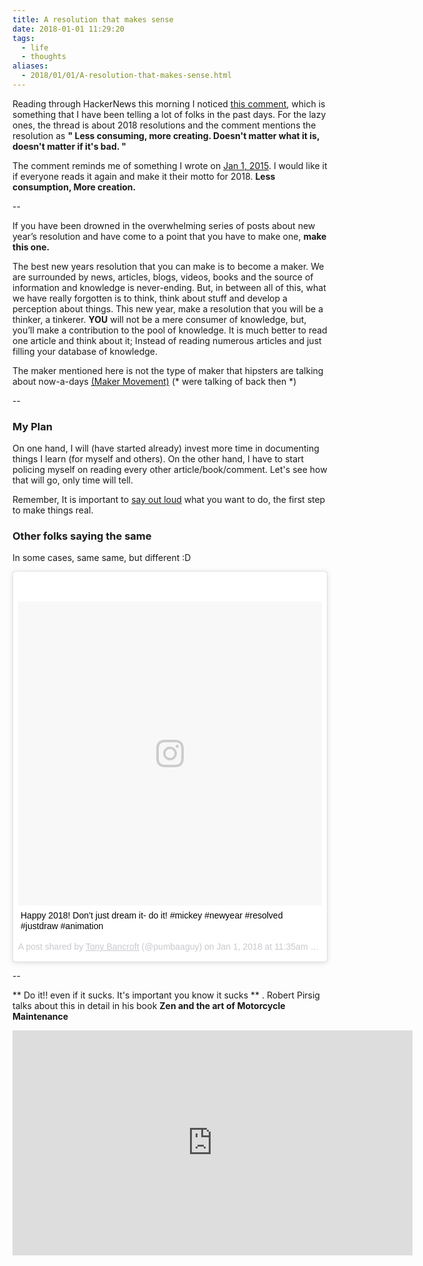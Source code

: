 ```yaml
---
title: A resolution that makes sense
date: 2018-01-01 11:29:20
tags:
  - life
  - thoughts
aliases:
  - 2018/01/01/A-resolution-that-makes-sense.html
---
```


Reading through HackerNews this morning I noticed [this comment](https://news.ycombinator.com/item?id=16044527), which is something that I have been telling a lot of folks in the past days. For the lazy ones, the thread is about 2018 resolutions and the comment mentions the resolution as **" Less consuming, more creating. Doesn't matter what it is, doesn't matter if it's bad. "**

The comment reminds me of something I wrote on [Jan 1, 2015](http://guffsuff.tumblr.com/post/106802642795/a-resolution-that-makes-sense). I would like it if everyone reads it again and make it their motto for 2018. **Less consumption, More creation.**

--

If you have been drowned in the overwhelming series of posts about new year’s resolution and have come to a point that you have to make one, **make this one.**

The best new years resolution that you can make is to become a maker. We are surrounded by news, articles, blogs, videos, books and the source of information and knowledge is never-ending. But, in between all of this, what we have really forgotten is to think, think about stuff and develop a perception about things. This new year, make a resolution that you will be a thinker, a tinkerer. **YOU** will not be a mere consumer of knowledge, but, you’ll make a contribution to the pool of knowledge. It is much better to read one article and think about it; Instead of reading numerous articles and just filling your database of knowledge.

The maker mentioned here is not the type of maker that hipsters are talking about now-a-days [(Maker Movement)](https://en.wikipedia.org/wiki/Maker_culture) (* were talking of back then *)

--

### My Plan

On one hand, I will (have started already) invest more time in documenting things I learn (for myself and others). On the other hand, I have to start policing myself on reading every other article/book/comment. Let's see how that will go, only time will tell.

Remember, It is important to [say out loud](http://avinash.com.np/2015/12/30/Tell.html) what you want to do, the first step to make things real.


### Other folks saying the same
In some cases, same same, but different :D

<blockquote class="instagram-media" data-instgrm-captioned data-instgrm-permalink="https://www.instagram.com/p/BdazR48hapG/" data-instgrm-version="8" style=" background:#FFF; border:0; border-radius:3px; box-shadow:0 0 1px 0 rgba(0,0,0,0.5),0 1px 10px 0 rgba(0,0,0,0.15); margin: 1px; max-width:658px; padding:0; width:99.375%; width:-webkit-calc(100% - 2px); width:calc(100% - 2px);"><div style="padding:8px;"> <div style=" background:#F8F8F8; line-height:0; margin-top:40px; padding:50.0% 0; text-align:center; width:100%;"> <div style=" background:url(data:image/png;base64,iVBORw0KGgoAAAANSUhEUgAAACwAAAAsCAMAAAApWqozAAAABGdBTUEAALGPC/xhBQAAAAFzUkdCAK7OHOkAAAAMUExURczMzPf399fX1+bm5mzY9AMAAADiSURBVDjLvZXbEsMgCES5/P8/t9FuRVCRmU73JWlzosgSIIZURCjo/ad+EQJJB4Hv8BFt+IDpQoCx1wjOSBFhh2XssxEIYn3ulI/6MNReE07UIWJEv8UEOWDS88LY97kqyTliJKKtuYBbruAyVh5wOHiXmpi5we58Ek028czwyuQdLKPG1Bkb4NnM+VeAnfHqn1k4+GPT6uGQcvu2h2OVuIf/gWUFyy8OWEpdyZSa3aVCqpVoVvzZZ2VTnn2wU8qzVjDDetO90GSy9mVLqtgYSy231MxrY6I2gGqjrTY0L8fxCxfCBbhWrsYYAAAAAElFTkSuQmCC); display:block; height:44px; margin:0 auto -44px; position:relative; top:-22px; width:44px;"></div></div> <p style=" margin:8px 0 0 0; padding:0 4px;"> <a href="https://www.instagram.com/p/BdazR48hapG/" style=" color:#000; font-family:Arial,sans-serif; font-size:14px; font-style:normal; font-weight:normal; line-height:17px; text-decoration:none; word-wrap:break-word;" target="_blank">Happy 2018!  Don’t just dream it- do it! #mickey #newyear #resolved #justdraw #animation</a></p> <p style=" color:#c9c8cd; font-family:Arial,sans-serif; font-size:14px; line-height:17px; margin-bottom:0; margin-top:8px; overflow:hidden; padding:8px 0 7px; text-align:center; text-overflow:ellipsis; white-space:nowrap;">A post shared by <a href="https://www.instagram.com/pumbaaguy/" style=" color:#c9c8cd; font-family:Arial,sans-serif; font-size:14px; font-style:normal; font-weight:normal; line-height:17px;" target="_blank"> Tony Bancroft</a> (@pumbaaguy) on <time style=" font-family:Arial,sans-serif; font-size:14px; line-height:17px;" datetime="2018-01-01T19:35:01+00:00">Jan 1, 2018 at 11:35am PST</time></p></div></blockquote>
<script async defer src="//platform.instagram.com/en_US/embeds.js"></script>

--


** Do it!! even if it sucks. It's important you know it sucks ** . Robert Pirsig talks about this in detail in his book __Zen and the art of Motorcycle Maintenance__
<iframe id="ytplayer" type="text/html" width="640" height="360"
  src="https://www.youtube.com/embed/X2wLP0izeJE?autoplay=0&origin=http://example.com"
  frameborder="0"></iframe>


